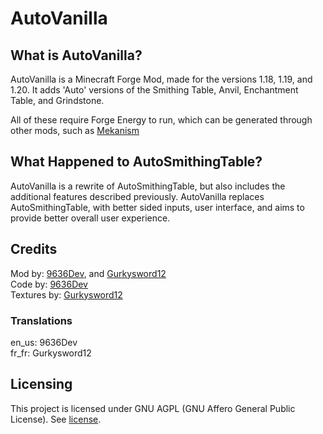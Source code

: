 # AutoVanilla

## What is AutoVanilla?

AutoVanilla is a Minecraft Forge Mod, made for the versions 1.18, 1.19, and 1.20.
It adds 'Auto' versions of the Smithing Table, Anvil, Enchantment Table, and Grindstone.

All of these require Forge Energy to run, which can be generated through other mods, such as [Mekanism](https://github.com/mekanism/Mekanism)

## What Happened to AutoSmithingTable?

AutoVanilla is a rewrite of AutoSmithingTable, but also includes the additional features described previously.
AutoVanilla replaces AutoSmithingTable, with better sided inputs, user interface, and aims to provide better 
overall user experience.

## Credits

Mod by: [9636Dev](https://github.com/HW9636), and [Gurkysword12](https://github.com/gurkysword12) \
Code by: [9636Dev](https://github.com/HW9636) \
Textures by: [Gurkysword12](https://github.com/gurkysword12)

### Translations

en_us: 9636Dev \
fr_fr: Gurkysword12

## Licensing

This project is licensed under GNU AGPL (GNU Affero General Public License).
See [license](LICENSE).

